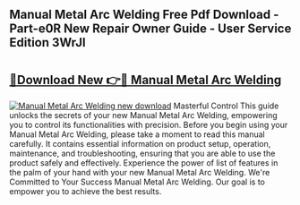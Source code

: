 ## Manual Metal Arc Welding Free Pdf Download - Part-e0R New Repair Owner Guide - User Service Edition 3WrJI

# <h2><a href="http://cf10453.oget.top/?id=Manual+Metal+Arc+Welding">🔗Download New 👉🔴 Manual Metal Arc Welding</a></h2>

[![Manual Metal Arc Welding new download](https://i.imgur.com/5g1atiW.png)](http://cf10453.oget.top/?id=Manual+Metal+Arc+Welding)
Masterful Control This guide unlocks the secrets of your new Manual Metal Arc Welding, empowering you to control its functionalities with precision. Before you begin using your Manual Metal Arc Welding, please take a moment to read this manual carefully. It contains essential information on product setup, operation, maintenance, and troubleshooting, ensuring that you are able to use the product safely and effectively. Experience the power of list of features in the palm of your hand with your new Manual Metal Arc Welding. We're Committed to Your Success Manual Metal Arc Welding. Our goal is to empower you to achieve the best results.
